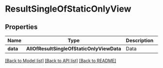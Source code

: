 # ResultSingleOfStaticOnlyView

## Properties
Name | Type | Description | Notes
------------ | ------------- | ------------- | -------------
**data** | **AllOfResultSingleOfStaticOnlyViewData** | Data | [optional] 

[[Back to Model list]](../../README.md#documentation-for-models) [[Back to API list]](../../README.md#documentation-for-api-endpoints) [[Back to README]](../../README.md)

